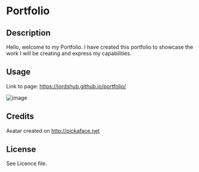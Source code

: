 # Portfolio

## Description

Hello, welcome to my Portfolio. I have created this portfolio to showcase the work I will be creating and express my capabilities. 

## Usage

Link to page: https://jordshub.github.io/portfolio/

![image](https://user-images.githubusercontent.com/119757179/208496167-1c46372b-93d5-414d-974d-a9c91ecee8e8.png)


## Credits

Avatar created on http://pickaface.net

## License

See Licence file.
